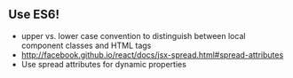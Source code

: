 ## Use ES6!
- upper vs. lower case convention to distinguish between local component classes and HTML tags
- http://facebook.github.io/react/docs/jsx-spread.html#spread-attributes
- Use spread attributes for dynamic properties
